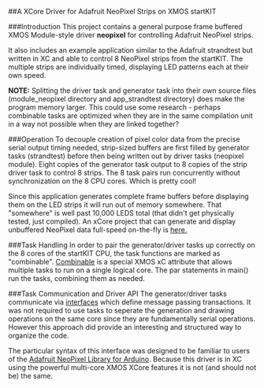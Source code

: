 ##A XCore Driver for Adafruit NeoPixel Strips on XMOS startKIT

###Introduction
This project contains a general purpose frame buffered XMOS Module-style driver **neopixel** for controlling Adafruit NeoPixel strips.

It also includes an example application similar to the Adafruit strandtest but written in XC and able to control 8 NeoPixel strips from the startKIT.  The multiple strips are individually timed, displaying LED patterns each at their own speed.

**NOTE:**  Splitting the driver task and generator task into their own source files (module_neopixel directory and app_strandtest directory) does make the program memory larger.  This could use some research - perhaps combinable tasks are optimized when they are in the same compilation unit in a way not possible when they are linked together?

###Operation
To decouple creation of pixel color data from the precise serial output timing needed, strip-sized buffers are first filled by generator tasks (strandtest) before then being written out by driver tasks (neopixel module).  Eight copies of the generator task output to 8 copies of the strip driver task to control 8 strips.  The 8 task pairs run concurrently without synchronization on the 8 CPU cores.  Which is pretty cool!

Since this application generates complete frame buffers before displaying them on the LED strips it will run out of memory somewhere.  That "somewhere" is well past 10,000 LEDS total (that didn't get physically tested, just compiled).  An xCore project that can generate and display unbuffered NeoPixel data full-speed on-the-fly is [here.](https://github.com/teachop/xcore_neopixel_leds)

###Task Handling
In order to pair the generator/driver tasks up correctly on the 8 cores of the startKIT CPU, the task functions are marked as "combinable".  [Combinable](https://www.xmos.com/en/published/how-define-and-use-combinable-function?secure=1) is a special XMOS xC attribute that allows multiple tasks to run on a single logical core.  The par statements in main() run the tasks, combining them as needed.

###Task Communication and Driver API
The generator/driver tasks communicate via [interfaces](https://www.xmos.com/en/published/how-communicate-between-tasks-interfaces?secure=1) which define message passing transactions.  It was not required to use tasks to seperate the generation and drawing operations on the same core since they are fundamentally serial operations.  However this approach did provide an interesting and structured way to organize the code.

The particular syntax of this interface was designed to be familiar to users of the [Adafruit NeoPixel Library for Arduino](https://github.com/adafruit/Adafruit_NeoPixel).  Because this driver is in XC using the powerful multi-core XMOS XCore features it is not (and should not be) the same.
